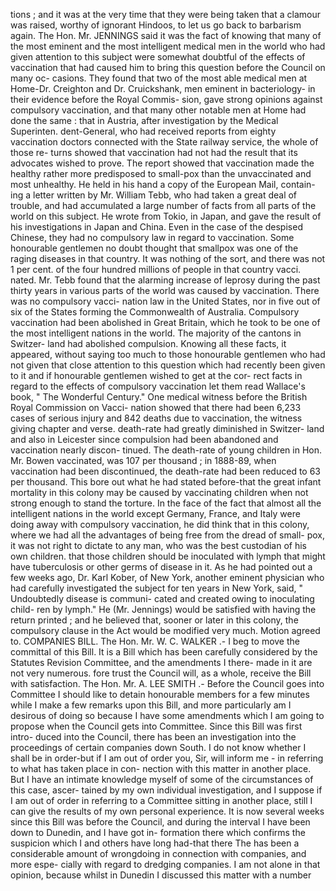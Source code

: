 tions ; and it was at the very time that they were being taken that a clamour was raised, worthy of ignorant Hindoos, to let us go back to barbarism again. The Hon. Mr. JENNINGS said it was the fact of knowing that many of the most eminent and the most intelligent medical men in the world who had given attention to this subject were somewhat doubtful of the effects of vaccination that had caused him to bring this question before the Council on many oc- casions. They found that two of the most able medical men at Home-Dr. Creighton and Dr. Cruickshank, men eminent in bacteriology- in their evidence before the Royal Commis- sion, gave strong opinions against compulsory vaccination, and that many other notable men at Home had done the same : that in Austria, after investigation by the Medical Superinten. dent-General, who had received reports from eighty vaccination doctors connected with the State railway service, the whole of those re- turns showed that vaccination had not had the result that its advocates wished to prove. The report showed that vaccination made the healthy rather more predisposed to small-pox than the unvaccinated and most unhealthy. He held in his hand a copy of the European Mail, contain- ing a letter written by Mr. William Tebb, who had taken a great deal of trouble, and had accumulated a large number of facts from all parts of the world on this subject. He wrote from Tokio, in Japan, and gave the result of his investigations in Japan and China. Even in the case of the despised Chinese, they had no compulsory law in regard to vaccination. Some honourable gentlemen no doubt thought that smallpox was one of the raging diseases in that country. It was nothing of the sort, and there was not 1 per cent. of the four hundred millions of people in that country vacci. nated. Mr. Tebb found that the alarming increase of leprosy during the past thirty years in various parts of the world was caused by vaccination. There was no compulsory vacci- nation law in the United States, nor in five out of six of the States forming the Commonwealth of Australia. Compulsory vaccination had been abolished in Great Britain, which he took to be one of the most intelligent nations in the world. The majority of the cantons in Switzer- land had abolished compulsion. Knowing all these facts, it appeared, without saying too much to those honourable gentlemen who had not given that close attention to this question which had recently been given to it and if honourable gentlemen wished to get at the cor- rect facts in regard to the effects of compulsory vaccination let them read Wallace's book, " The Wonderful Century." One medical witness before the British Royal Commission on Vacci- nation showed that there had been 6,233 cases of serious injury and 842 deaths due to vaccination, the witness giving chapter and verse. death-rate had greatly diminished in Switzer- land and also in Leicester since compulsion had been abandoned and vaccination nearly discon- tinued. The death-rate of young children in Hon. Mr. Bowen vaccinated, was 107 per thousand ; in 1888-89, when vaccination had been discontinued, the death-rate had been reduced to 63 per thousand. This bore out what he had stated before-that the great infant mortality in this colony may be caused by vaccinating children when not strong enough to stand the torture. In the face of the fact that almost all the intelligent nations in the world except Germany, France, and Italy were doing away with compulsory vaccination, he did think that in this colony, where we had all the advantages of being free from the dread of small- pox, it was not right to dictate to any man, who was the best custodian of his own children. that those children should be inoculated with lymph that might have tuberculosis or other germs of disease in it. As he had pointed out a few weeks ago, Dr. Karl Kober, of New York, another eminent physician who had carefully investigated the subject for ten years in New York, said, " Undoubtedly disease is communi- cated and created owing to inoculating child- ren by lymph." He (Mr. Jennings) would be satisfied with having the return printed ; and he believed that, sooner or later in this colony, the compulsory clause in the Act would be modified very much. Motion agreed to. COMPANIES BILL. The Hon. Mr. W. C. WALKER .- I beg to move the committal of this Bill. It is a Bill which has been carefully considered by the Statutes Revision Committee, and the amendments I there- made in it are not very numerous. fore trust the Council will, as a whole, receive the Bill with satisfaction. The Hon. Mr. A. LEE SMITH .- Before the Council goes into Committee I should like to detain honourable members for a few minutes while I make a few remarks upon this Bill, and more particularly am I desirous of doing so because I have some amendments which I am going to propose when the Council gets into Committee. Since this Bill was first intro- duced into the Council, there has been an investigation into the proceedings of certain companies down South. I do not know whether I shall be in order-but if I am out of order you, Sir, will inform me - in referring to what has taken place in con- nection with this matter in another place. But I have an intimate knowledge myself of some of the circumstances of this case, ascer- tained by my own individual investigation, and I suppose if I am out of order in referring to a Committee sitting in another place, still I can give the results of my own personal experience. It is now several weeks since this Bill was before the Council, and during the interval I have been down to Dunedin, and I have got in- formation there which confirms the suspicion which I and others have long had-that there The has been a considerable amount of wrongdoing in connection with companies, and more espe- cially with regard to dredging companies. I am not alone in that opinion, because whilst in Dunedin I discussed this matter with a number 